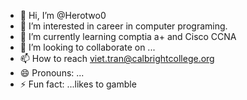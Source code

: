 - 👋 Hi, I’m @Herotwo0
- 👀 I’m interested in career in computer programing.
- 🌱 I’m currently learning comptia a+ and Cisco CCNA
- 💞️ I’m looking to collaborate on ...
- 📫 How to reach viet.tran@calbrightcollege.org
- 😄 Pronouns: ...
- ⚡ Fun fact: ...likes to gamble

<!---
Herotwo0/Herotwo0 is a ✨ special ✨ repository because its `README.md` (this file) appears on your GitHub profile.
You can click the Preview link to take a look at your changes.
--->
